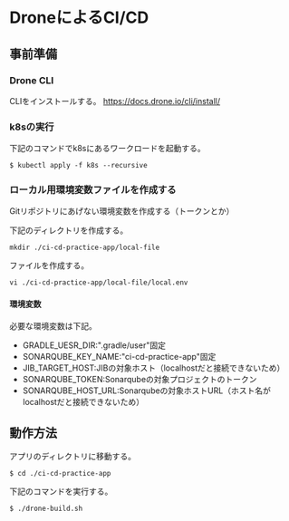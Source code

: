 # DroneによるCI/CD
## 事前準備

### Drone CLI
CLIをインストールする。
https://docs.drone.io/cli/install/

### k8sの実行
下記のコマンドでk8sにあるワークロードを起動する。
```
$ kubectl apply -f k8s --recursive
```

### ローカル用環境変数ファイルを作成する
Gitリポジトリにあげない環境変数を作成する（トークンとか）

下記のディレクトリを作成する。  
```
mkdir ./ci-cd-practice-app/local-file
```
ファイルを作成する。
```
vi ./ci-cd-practice-app/local-file/local.env
```
#### 環境変数
必要な環境変数は下記。

- GRADLE_UESR_DIR:".gradle/user"固定
- SONARQUBE_KEY_NAME:"ci-cd-practice-app"固定
- JIB_TARGET_HOST:JIBの対象ホスト（localhostだと接続できないため）
- SONARQUBE_TOKEN:Sonarqubeの対象プロジェクトのトークン
- SONARQUBE_HOST_URL:Sonarqubeの対象ホストURL（ホスト名がlocalhostだと接続できないため）


## 動作方法
アプリのディレクトリに移動する。
```
$ cd ./ci-cd-practice-app
```

下記のコマンドを実行する。
```
$ ./drone-build.sh
```